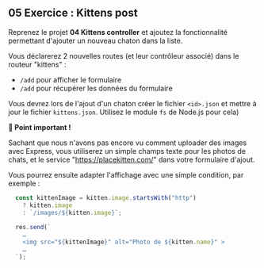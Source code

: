 ## 05 Exercice : Kittens post

Reprenez le projet **04 Kittens controller** et ajoutez la fonctionnalité permettant d'ajouter un nouveau chaton dans la liste.

Vous déclarerez 2 nouvelles routes (et leur contrôleur associé) dans le routeur "kittens" :

- `/add` pour afficher le formulaire
- `/add` pour récupérer les données du formulaire

Vous devrez lors de l'ajout d'un chaton créer le fichier `<id>.json` et mettre à jour le fichier `kittens.json`. Utilisez le module `fs` de Node.js pour cela)

**📢 Point important !**

Sachant que nous n'avons pas encore vu comment uploader des images avec Express, vous utiliserez un simple champs texte pour les photos de chats, et le service "https://placekitten.com/" dans votre formulaire d'ajout.

Vous pourrez ensuite adapter l'affichage avec une simple condition, par exemple :

```js
  const kittenImage = kitten.image.startsWith("http")
    ? kitten.image
    : `/images/${kitten.image}`;
    
  res.send(`
    …
    <img src="${kittenImage}" alt="Photo de ${kitten.name}" >
    …
  `);
```